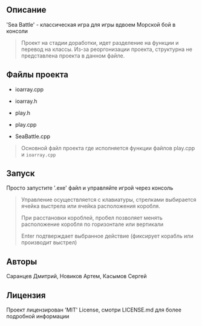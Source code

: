 ## Описание
'Sea Battle' - классическая игра для игры вдвоем Морской бой в консоли
>Проект на стадии доработки, идет разделение на функции и перевод на классы.
>Из-за реоргонизации проекта, структурна не представлена проекта в данном файле.

## Файлы проекта

- ioarray.cpp
- ioarray.h
- play.h
- play.cpp

- SeaBattle.cpp
> Основной файл проекта
> где исполняется функции файлов
> play.cpp и `ioarray.cpp`


## Запуск
Просто запустите '.exe' файл и управляйте игрой через консоль
> Управление осуществляется с клавиатуры, стрелками выбирается ячейка выстрела или ячейка расположения коробля.
>
> При расстановки короблей, пробел позволяет менять расположение коробля по горизонтале или вертикали
>
> Enter подтверждает выбранное действие (фиксирует корабль или производит выстрел)

## Авторы
Саранцев Дмитрий, Новиков Артем, Касымов Сергей

## Лицензия
Проект лицензирован 'MIT' License, смотри LICENSE.md для более подробной информации
